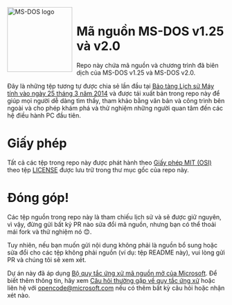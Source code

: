 <img width="150" height="150" align="left" style="float: left; margin: 0 10px 0 0;" alt="MS-DOS logo" src="https://github.com/Microsoft/MS-DOS/blob/master/msdos-logo.png">

# Mã nguồn MS-DOS v1.25 và v2.0
Repo này chứa mã nguồn và chương trình đã biên dịch của MS-DOS v1.25 và MS-DOS v2.0.

Đây là những tệp tương tự được chia sẻ lần đầu tại [Bảo tàng Lịch sử Máy tính vào ngày 25 tháng 3 năm 2014]( http://www.computerhistory.org/atchm/microsoft-ms-dos-early-source-code/) và được tái xuất bản trong repo này để giúp mọi người dễ dàng tìm thấy, tham khảo bằng văn bản và công trình bên ngoài và cho phép khám phá và thử nghiệm những người quan tâm đến các hệ điều hành PC đầu tiên.

# Giấy phép
Tất cả các tệp trong repo này được phát hành theo [Giấy phép MIT (OSI)]( https://en.wikipedia.org/wiki/MIT_License) theo tệp [LICENSE](https://github.com/Microsoft/MS-DOS/blob/master/LICENSE.md) được lưu trữ trong thư mục gốc của repo này.

# Đóng góp!
Các tệp nguồn trong repo này là tham chiếu lịch sử và sẽ được giữ nguyên, vì vậy, đừng gửi bất kỷ PR nào sửa đổi mã nguồn, nhưng bạn có thể thoải mái fork và thử nghiệm nó 😊.

Tuy nhiên, nếu bạn muốn gửi nội dung không phải là nguồn bổ sung hoặc sửa đổi cho các tệp không phải nguồn (ví dụ: tệp README này), vui lòng gửi PR và chúng tôi sẽ xem xét.

Dự án này đã áp dụng [Bộ quy tắc ứng xử mã nguồn mở của Microsoft](https://opensource.microsoft.com/codeofconduct/). Để biết thêm thông tin, hãy xem [Câu hỏi thường gặp về quy tắc ứng xử](https://opensource.microsoft.com/codeofconduct/faq/) hoặc liên hệ với [opencode@microsoft.com](mailto:opencode@microsoft.com) nếu có thêm bất kỳ câu hỏi hoặc nhận xét nào.
